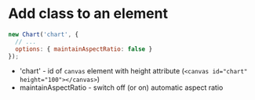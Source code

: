 # Add class to an element

```javascript
new Chart('chart', {
  // ...
  options: { maintainAspectRatio: false }
});
```

- 'chart' - id of ```canvas``` element with height attribute (```<canvas id="chart" height="100"></canvas>```)
- maintainAspectRatio - switch off (or on) automatic aspect ratio
